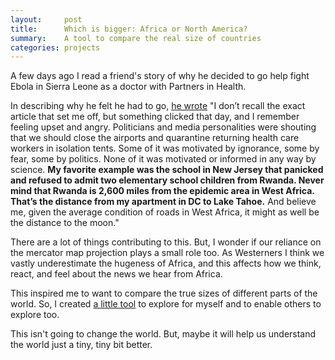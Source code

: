 ```yaml
---
layout:     post
title:      Which is bigger: Africa or North America?
summary:    A tool to compare the real size of countries
categories: projects
---
```


A few days ago I read a friend's story of why he decided to go help fight Ebola in Sierra Leone as a doctor with Partners in Health.

In describing why he felt he had to go, [he wrote](https://iansierraleone2015.wordpress.com/how-i-decided-to-go-to-sierra-leone/) "I don’t recall the exact article that set me off, but something clicked that day, and I remember feeling upset and angry.  Politicians and media personalities were shouting that we should close the airports and quarantine returning health care workers in isolation tents.  Some of it was motivated by ignorance, some by fear, some by politics.  None of it was motivated or informed in any way by science.  **My favorite example was the school in New Jersey that panicked and refused to admit two elementary school children from Rwanda.  Never mind that Rwanda is 2,600 miles from the epidemic area in West Africa.  That’s the distance from my apartment in DC to Lake Tahoe.** And believe me, given the average condition of roads in West Africa, it might as well be the distance to the moon."

There are a lot of things contributing to this. But, I wonder if our reliance on the mercator map projection plays a small role too. As Westerners I think we vastly underestimate the hugeness of Africa, and this affects how we think, react, and feel about the news we hear from Africa. 

This inspired me to want to compare the true sizes of different parts of the world. So, I created [a little tool](http://bl.ocks.org/zanarmstrong/raw/caa2da1ea1558cdc3357/) to explore for myself and to enable others to explore too. 

This isn't going to change the world. But, maybe it will help us understand the world just a tiny, tiny bit better. 


